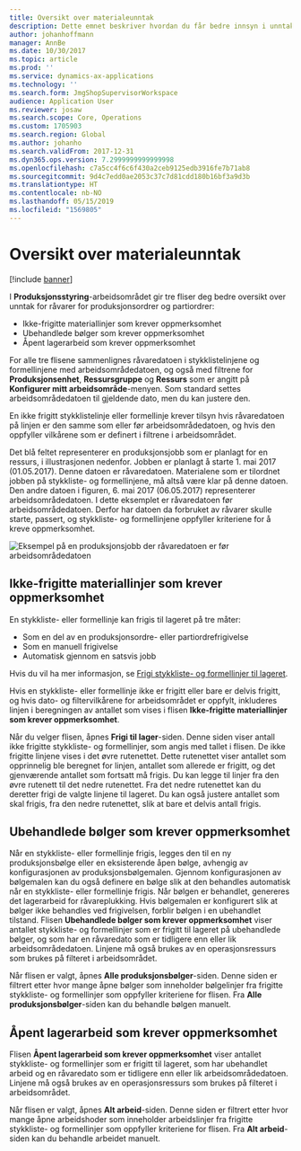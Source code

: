 ```yaml
---
title: Oversikt over materialeunntak
description: Dette emnet beskriver hvordan du får bedre innsyn i unntak for råvarer for produksjonsordrer og partiordrer.
author: johanhoffmann
manager: AnnBe
ms.date: 10/30/2017
ms.topic: article
ms.prod: ''
ms.service: dynamics-ax-applications
ms.technology: ''
ms.search.form: JmgShopSupervisorWorkspace
audience: Application User
ms.reviewer: josaw
ms.search.scope: Core, Operations
ms.custom: 1705903
ms.search.region: Global
ms.author: johanho
ms.search.validFrom: 2017-12-31
ms.dyn365.ops.version: 7.2999999999999998
ms.openlocfilehash: c7a5cc4f6c6f430a2ceb9125edb3916fe7b71ab8
ms.sourcegitcommit: 9d4c7edd0ae2053c37c7d81cdd180b16bf3a9d3b
ms.translationtype: HT
ms.contentlocale: nb-NO
ms.lasthandoff: 05/15/2019
ms.locfileid: "1569805"
---
```

# <a name="visibility-into-material-exceptions"></a>Oversikt over materialeunntak

[!include [banner](../includes/banner.md)]

I **Produksjonsstyring**-arbeidsområdet gir tre fliser deg bedre oversikt over unntak for råvarer for produksjonsordrer og partiordrer:

- Ikke-frigitte materiallinjer som krever oppmerksomhet
- Ubehandlede bølger som krever oppmerksomhet
- Åpent lagerarbeid som krever oppmerksomhet

For alle tre flisene sammenlignes råvaredatoen i stykklistelinjene og formellinjene med arbeidsområdedatoen, og også med filtrene for **Produksjonsenhet**, **Ressursgruppe** og **Ressurs** som er angitt på **Konfigurer mitt arbeidsområde**-menyen. Som standard settes arbeidsområdedatoen til gjeldende dato, men du kan justere den.

En ikke frigitt stykklistelinje eller formellinje krever tilsyn hvis råvaredatoen på linjen er den samme som eller før arbeidsområdedatoen, og hvis den oppfyller vilkårene som er definert i filtrene i arbeidsområdet.

Det blå feltet representerer en produksjonsjobb som er planlagt for en ressurs, i illustrasjonen nedenfor. Jobben er planlagt å starte 1. mai 2017 (01.05.2017). Denne datoen er råvaredatoen. Materialene som er tilordnet jobben på stykkliste- og formellinjene, må altså være klar på denne datoen. Den andre datoen i figuren, 6. mai 2017 (06.05.2017) representerer arbeidsområdedatoen. I dette eksemplet er råvaredatoen før arbeidsområdedatoen. Derfor har datoen da forbruket av råvarer skulle starte, passert, og stykkliste- og formellinjene oppfyller kriteriene for å kreve oppmerksomhet.

![Eksempel på en produksjonsjobb der råvaredatoen er før arbeidsområdedatoen](./media/improved-visibility.png)

## <a name="unreleased-material-lines-needing-attention"></a>Ikke-frigitte materiallinjer som krever oppmerksomhet

En stykkliste- eller formellinje kan frigis til lageret på tre måter:

- Som en del av en produksjonsordre- eller partiordrefrigivelse
- Som en manuell frigivelse
- Automatisk gjennom en satsvis jobb

Hvis du vil ha mer informasjon, se [Frigi stykkliste- og formellinjer til lageret](releasing-bom-and-formula-lines-to-warehouse.md). 

Hvis en stykkliste- eller formellinje ikke er frigitt eller bare er delvis frigitt, og hvis dato- og filtervilkårene for arbeidsområdet er oppfylt, inkluderes linjen i beregningen av antallet som vises i flisen **Ikke-frigitte materiallinjer som krever oppmerksomhet**.

Når du velger flisen, åpnes **Frigi til lager**-siden. Denne siden viser antall ikke frigitte stykkliste- og formellinjer, som angis med tallet i flisen. De ikke frigitte linjene vises i det øvre rutenettet. Dette rutenettet viser antallet som opprinnelig ble beregnet for linjen, antallet som allerede er frigitt, og det gjenværende antallet som fortsatt må frigis. Du kan legge til linjer fra den øvre rutenett til det nedre rutenettet. Fra det nedre rutenettet kan du deretter frigi de valgte linjene til lageret. Du kan også justere antallet som skal frigis, fra den nedre rutenettet, slik at bare et delvis antall frigis.

## <a name="unprocessed-waves-needing-attention"></a>Ubehandlede bølger som krever oppmerksomhet

Når en stykkliste- eller formellinje frigis, legges den til en ny produksjonsbølge eller en eksisterende åpen bølge, avhengig av konfigurasjonen av produksjonsbølgemalen. Gjennom konfigurasjonen av bølgemalen kan du også definere en bølge slik at den behandles automatisk når en stykkliste- eller formellinje frigis. Når bølgen er behandlet, genereres det lagerarbeid for råvareplukking. Hvis bølgemalen er konfigurert slik at bølger ikke behandles ved frigivelsen, forblir bølgen i en ubehandlet tilstand. Flisen **Ubehandlede bølger som krever oppmerksomhet** viser antallet stykkliste- og formellinjer som er frigitt til lageret på ubehandlede bølger, og som har en råvaredato som er tidligere enn eller lik arbeidsområdedatoen. Linjene må også brukes av en operasjonsressurs som brukes på filteret i arbeidsområdet.

Når flisen er valgt, åpnes **Alle produksjonsbølger**-siden. Denne siden er filtrert etter hvor mange åpne bølger som inneholder bølgelinjer fra frigitte stykkliste- og formellinjer som oppfyller kriteriene for flisen. Fra **Alle produksjonsbølger**-siden kan du behandle bølgen manuelt.

## <a name="open-warehouse-work-needing-attention"></a>Åpent lagerarbeid som krever oppmerksomhet

Flisen **Åpent lagerarbeid som krever oppmerksomhet** viser antallet stykkliste- og formellinjer som er frigitt til lageret, som har ubehandlet arbeid og en råvaredato som er tidligere enn eller lik arbeidsområdedatoen. Linjene må også brukes av en operasjonsressurs som brukes på filteret i arbeidsområdet.

Når flisen er valgt, åpnes **Alt arbeid**-siden. Denne siden er filtrert etter hvor mange åpne arbeidshoder som inneholder arbeidslinjer fra frigitte stykkliste- og formellinjer som oppfyller kriteriene for flisen. Fra **Alt arbeid**-siden kan du behandle arbeidet manuelt.
